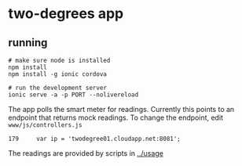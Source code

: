two-degrees app
===============

running
-------

	# make sure node is installed
	npm install
	npm install -g ionic cordova

	# run the development server
	ionic serve -a -p PORT --nolivereload

The app polls the smart meter for readings. Currently this points to an endpoint that
returns mock readings. To change the endpoint, edit `www/js/controllers.js`

    179     var ip = 'twodegree01.cloudapp.net:8081';

The readings are provided by scripts in [../usage](../usage)

